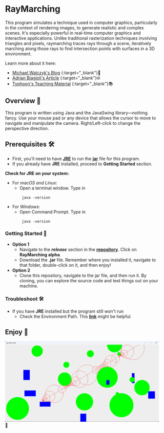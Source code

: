 # RayMarching

This program simulates a technique used in computer graphics, particularly in the context of rendering images, to generate realistic and complex scenes. It's especially powerful in real-time computer graphics and interactive applications. Unlike traditional rasterization techniques involving triangles and pixels, raymarching traces rays through a scene, iteratively marching along those rays to find intersection points with surfaces in a 3D environment.

Learn more about it here:
- [Michael Walczyk's Blog](https://michaelwalczyk.com/blog-ray-marching.html) {:target="_blank"}🎨
- [Adrian Biagioli's Article](https://adrianb.io/2016/10/01/raymarching.html) {:target="_blank"}🌐
- [Typhoon's Teaching Material](https://typhomnt.github.io/teaching/ray_tracing/raymarching_intro/) {:target="_blank"}📚

## Overview 🚀

This program is written using Java and the JavaSwing library—nothing fancy. Use your mouse pad or any device that allows the cursor to move to navigate and manipulate the camera. Right/Left-click to change the perspective direction.

## Prerequisites 🛠️
- First, you'll need to have [**JRE**](https://www.guru99.com/how-to-open-a-jar-file.html#:~:text=You%20need%20a%20Java%20Runtime,and%20it%20will%20start%20running.) to run the [**jar**](https://docs.oracle.com/javase/8/docs/technotes/guides/jar/jarGuide.html) file for this program.
- If you already have **JRE** installed, proceed to **Getting Started** section.

**Check for JRE on your system:**
- For _macOS and Linux_:
  - Open a terminal window. Type in
    ```
     java -version
    ```
- For _Windows_:
  - Open Command Prompt. Type in
    ```
     java -version
    ```

### Getting Started 🚀
- **Option 1**
  - Navigate to the **_release_** section in the [**repository**](https://github.com/JackHuynh0610/RayMarching). Click on **RayMarching alpha**.
  - Download the **.jar** file. Remember where you installed it, navigate to that folder, double-click on it, and then enjoy!
- **Option 2**
  - Clone this repository, navigate to the jar file, and then run it. By cloning, you can explore the source code and test things out on your machine.

### Troubleshoot 🛠️
- If you have **JRE** installed but the program still won't run
  - Check the Environment Path. This [**link**](https://www.javatpoint.com/how-to-set-path-in-java) might be helpful.

## Enjoy 🌟
![RayMarch](rayMarch.png) 🚀
